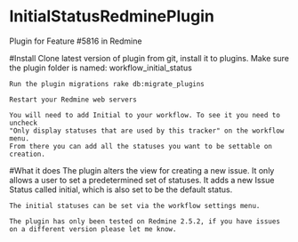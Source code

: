 # InitialStatusRedminePlugin
Plugin for Feature #5816 in Redmine



#Install
    Clone latest version of plugin from git, install it to plugins. 
    Make sure the plugin folder is named: workflow_initial_status

    Run the plugin migrations rake db:migrate_plugins

    Restart your Redmine web servers
    
    You will need to add Initial to your workflow. To see it you need to uncheck
    "Only display statuses that are used by this tracker" on the workflow menu.
    From there you can add all the statuses you want to be settable on creation.

#What it does
    The plugin alters the view for creating a new issue. 
    It only allows a user to set a predetermined set of statuses. 
    It adds a new Issue Status called initial, which is also set to be the default status.
    
    The initial statuses can be set via the workflow settings menu. 
    
    The plugin has only been tested on Redmine 2.5.2, if you have issues on a different version please let me know.
